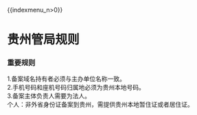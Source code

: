 {{indexmenu_n>0}}

# 贵州管局规则

### 重要规则

1.备案域名持有者必须与主办单位名称一致。  
2.手机号码和座机号码归属地必须为贵州本地号码。  
3.备案主体负责人需要为法人。  
个人：非外省身份证备案到贵州，需提供贵州本地暂住证或者居住证。
